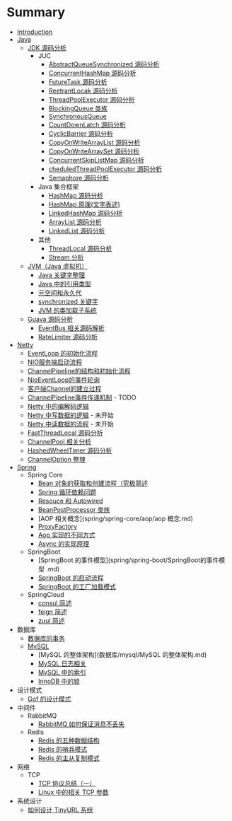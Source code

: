 # Summary

* [Introduction](README.md)
* [Java](./java/README.md)
  * [JDK 源码分析]()
    * JUC
      * [AbstractQueueSynchronized 源码分析](java/jdk/AbstractQueuedSynchronizer.md)
      * [ConcurrentHashMap 源码分析](java/jdk/ConcurrentHashMap.md)
      * [FutureTask 源码分析](java/jdk/FutureTask.md)
      * [ReetrantLocak 源码分析](java/jdk/ReetrantLock.md)
      * [ThreadPoolExecutor 源码分析](java/jdk/ThreadPoolExecutor.md)
      * [BlockingQueue 类族](java/jdk/BlockingQueue.md)
      * [SynchronousQueue](java/jdk/SynchronousQueue.md)
      * [CountDownLatch 源码分析](java/jdk/CountDownLatch.md)
      * [CyclicBarrier 源码分析](java/jdk/CyclicBarrier.md)
      * [CopyOnWriteArrayList 源码分析](java/jdk/CopyOnWriteArrayList.md)
      * [CopyOnWriteArraySet 源码分析](java/jdk/CopyOnWriteArraySet.md)
      * [ConcurrentSkipListMap 源码分析](java/jdk/ConcurrentSkipListMap.md)
      * [cheduledThreadPoolExecutor 源码分析](java/jdk/ScheduledThreadPoolExecutor.md)
      * [Semaphore 源码分析](java/jdk/Semaphore.md)
    * Java 集合框架
      * [HashMap 源码分析](java/jdk/HashMap源码阅读.md)
      * [HashMap 原理(文字表述)](java/jdk/HashMap.md)
      * [LinkedHashMap 源码分析](java/jdk/LinkedHashMap源码阅读.md)
      * [ArrayList 源码分析](java/jdk/ArrayList.md)
      * [LinkedList 源码分析](java/jdk/LinkedList源码阅读.md)
    * 其他
      * [ThreadLocal 源码分析](java/jdk/ThreadLocal.md)
      * [Stream 分析](java/jdk/Stream.md)
  * [JVM（Java 虚拟机）]()
    * [Java 关键字整理](java/jvm/关键字.md)
    * [Java 中的引用类型](java/jvm/引用类型.md)
    * [元空间和永久代](java/jvm/元空间和永久代.md)
    * [synchronized 关键字](java/jvm/synchronized.md)
    * [JVM 的类加载子系统](java/jvm/JVM的类加载子系统.md)
  * [Guava 源码分析]()
    * [EventBus 相关源码解析](java/guava/EventBus.md)
    * [RateLimiter 源码分析](java/guava/RateLimiter.md)
* [Netty]()
  * [EventLoop 的初始化流程](netty/netty逻辑流程/EventLoop的初始化.md)
  * [NIO服务端启动流程](netty/netty逻辑流程/NIO服务端启动流程.md)
  * [ChannelPipeline的结构和初始化流程](netty/netty逻辑流程/ChannelPipeline的结构和初始化流程.md)
  * [NioEventLoop的事件轮询](netty/netty逻辑流程/NioEventLoop的事件轮询.md)
  * [客户端Channel的建立过程](netty/netty逻辑流程/客户端Channel的创建流程.md)
  * [ChannelPipeline事件传递机制](netty/netty逻辑流程/ChannelPipeline事件传递机制.md) - TODO
  * [Netty 中的编解码逻辑](netty/netty逻辑流程/Netty中的编解码逻辑.md)
  * [Netty 中写数据的逻辑](netty/netty逻辑流程/Netty中写数据的逻辑.md) - 未开始
  * [Netty 中读数据的流程](netty/netty逻辑流程/Netty中读数据的流程.md) - 未开始
  * [FastThreadLocal 源码分析](netty/util/FastThreadLocal.md)
  * [ChannelPool 相关分析](netty/util/ChannelPool.md)
  * [HashedWheelTimer 源码分析](netty/util/HashedWheelTimer源码分析.md)  
  * [ChannelOption 整理](netty/ChannelOption整理.md)
* [Spring]()
  * Spring Core
    * [Bean 对象的获取和创建流程（究极简述](spring/spring-core/ioc/Bean对象的获取和创建流程.md)
    * [Spring 循环依赖问题](spring/spring-core/ioc/Spring循环依赖问题.md)
    * [Resouce 和 Autowired](spring/spring-core/ioc/Resouce和Autowired.md)
    * [BeanPostProcessor 类族](spring/spring-core/ioc/beanpostprocessor/BeanPostProcessor类族概述.md)
    * [AOP 相关概念](spring/spring-core/aop/aop 概念.md)
    * [ProxyFactory](spring/spring-core/aop/ProxyFactory.md)
    * [Aop 实现的不同方式](spring/spring-core/aop/Aop实现的不同方式.md)
    * [Async 的实现原理](spring/spring-core/module/async.md)
  * SpringBoot
    - [SpringBoot 的事件模型](spring/spring-boot/SpringBoot的事件模型 .md)
    - [SpringBoot 的启动流程](spring/spring-boot/SpringBoot的启动流程.md)
    - [SpringBoot 的工厂加载模式](spring/spring-boot/SpringBoot的工厂加载模式.md)
  * SpringCloud
    * [consul 简述](spring/spring-cloud/consul.md) 
    * [feign 简述](spring/spring-cloud/feign.md)
    * [zuul 简述](spring/spring-cloud/zuul.md)
* 数据库
  * [数据库的事务](数据库/mysql/数据库的事务.md)
  * [MySQL]()
    * [MySQL 的整体架构](数据库/mysql/MySQL 的整体架构.md)
    * [MySQL 日志相关](数据库/mysql/日志相关.md)
    * [MySQL 中的索引](数据库/mysql/索引相关.md)
    * [InnoDB 中的锁](数据库/mysql/锁相关.md)
* 设计模式
  * [Gof 的设计模式](系统设计/Gof设计模式.md)
* 中间件
  * RabbitMQ
    * [RabbitMQ 如何保证消息不丢失](消息队列/RabbitMQ如何保证消息不丢失.md)
  * Redis
    * [Redis 的五种数据结构](redis/Redis的五种数据结构.md)
    * [Redis 的哨兵模式](redis/Redis的Sentinel模式.md)
    * [Redis 的主从复制模式](redis/Redis的主从复制模式.md)
* 网络
  * TCP
    * [TCP 协议总结（一）](网络/tcp协议整理1.md)
    * [Linux 中的相关 TCP 参数](网络/tcp内核参数整理.md)
* 系统设计
  * [如何设计 TinyURL 系统](系统设计/如何设计TinyURL系统.md)